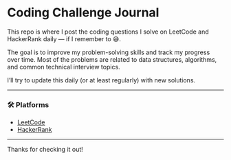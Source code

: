 # Coding Challenge Journal

This repo is where I post the coding questions I solve on LeetCode and HackerRank daily — if I remember to 😅.

The goal is to improve my problem-solving skills and track my progress over time. Most of the problems are related to data structures, algorithms, and common technical interview topics.

I’ll try to update this daily (or at least regularly) with new solutions.

---

### 🛠 Platforms
- [LeetCode](https://leetcode.com)
- [HackerRank](https://hackerrank.com)

---

Thanks for checking it out!

